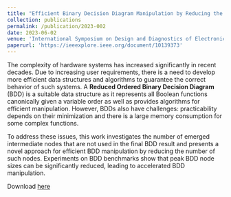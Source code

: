 ```yaml
---
title: "Efficient Binary Decision Diagram Manipulation by Reducing the Number of Intermediate Nodes"
collection: publications
permalink: /publication/2023-002
date: 2023-06-02
venue: 'International Symposium on Design and Diagnostics of Electronic Circuits and Systems'
paperurl: 'https://ieeexplore.ieee.org/document/10139373'
---
```


The complexity of hardware systems has increased significantly in recent decades. Due to increasing user requirements, there is a need to develop more efficient data structures and algorithms to guarantee the correct behavior of such systems. A **Reduced Ordered Binary Decision Diagram** (BDD) is a suitable data structure as it represents all Boolean functions canonically given a variable order as well as provides algorithms for efficient manipulation. However, BDDs also have challenges: practicability depends on their minimization and there is a large memory consumption for some complex functions.

To address these issues, this work investigates the number of emerged intermediate nodes that are not used in the final BDD result and presents a novel approach for efficient BDD manipulation by reducing the number of such nodes. Experiments on BDD benchmarks show that peak BDD node sizes can be significantly reduced, leading to accelerated BDD manipulation.

Download [here](https://ieeexplore.ieee.org/document/10139373)
